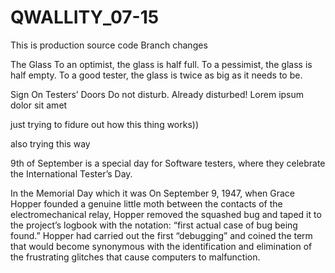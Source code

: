 # QWALLITY_07-15
This is production source code
Branch changes

The Glass
To an optimist, the glass is half full.
To a pessimist, the glass is half empty.
To a good tester, the glass is twice as big as it needs to be.


Sign On Testers’ Doors
Do not disturb. Already disturbed!
Lorem ipsum dolor sit amet

just trying to fidure out how this thing works))


also trying this way


9th of September is a special day for Software testers, where they celebrate the International Tester’s Day.

In the Memorial Day which it was On September 9, 1947, when Grace Hopper founded a genuine little moth between the contacts of the electromechanical relay, Hopper removed the squashed bug and taped it to the project’s logbook with the notation: “first actual case of bug being found.” Hopper had carried out the first “debugging” and coined the term that would become synonymous with the identification and elimination of the frustrating glitches that cause computers to malfunction.
